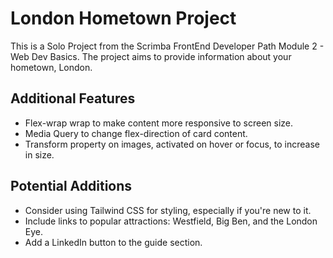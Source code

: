 # London Hometown Project

This is a Solo Project from the Scrimba FrontEnd Developer Path Module 2 - Web Dev Basics. The project aims to provide information about your hometown, London.

## Additional Features

- Flex-wrap wrap to make content more responsive to screen size.
- Media Query to change flex-direction of card content.
- Transform property on images, activated on hover or focus, to increase in size.

## Potential Additions

- Consider using Tailwind CSS for styling, especially if you're new to it.
- Include links to popular attractions: Westfield, Big Ben, and the London Eye.
- Add a LinkedIn button to the guide section.
